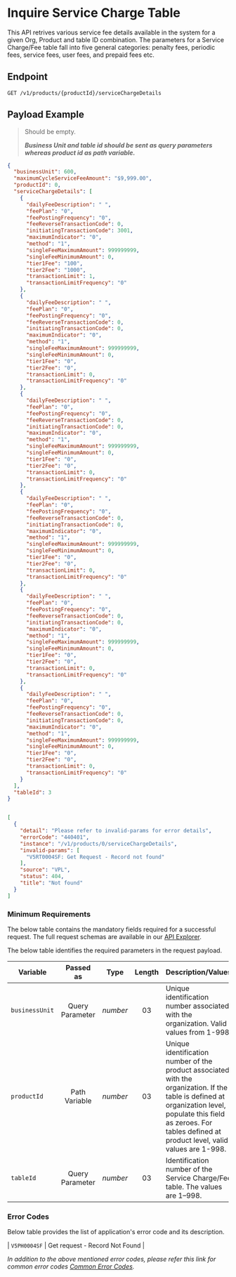 # Inquire Service Charge Table

This API retrives various service fee details available in the system for a given Org, Product and table ID combination. The parameters for a Service Charge/Fee table fall into five general categories: penalty fees, periodic fees, service fees, user fees, and prepaid fees etc.

## Endpoint

`GET /v1/products/{productId}/serviceChargeDetails`

## Payload Example

<!--
type: tab
titles: Request, Response, Error
-->

>Should be empty.
>
>***Business Unit and table id should be sent as query parameters whereas product id as path variable.***

<!--
type: tab
--> 

```json
{
  "businessUnit": 600,
  "maximumCycleServiceFeeAmount": "$9,999.00",
  "productId": 0,
  "serviceChargeDetails": [
    {
      "dailyFeeDescription": " ",
      "feePlan": "0",
      "feePostingFrequency": "0",
      "feeReverseTransactionCode": 0,
      "initiatingTransactionCode": 3001,
      "maximumIndicator": "0",
      "method": "1",
      "singleFeeMaximumAmount": 999999999,
      "singleFeeMinimumAmount": 0,
      "tier1Fee": "100",
      "tier2Fee": "1000",
      "transactionLimit": 1,
      "transactionLimitFrequency": "0"
    },
    {
      "dailyFeeDescription": " ",
      "feePlan": "0",
      "feePostingFrequency": "0",
      "feeReverseTransactionCode": 0,
      "initiatingTransactionCode": 0,
      "maximumIndicator": "0",
      "method": "1",
      "singleFeeMaximumAmount": 999999999,
      "singleFeeMinimumAmount": 0,
      "tier1Fee": "0",
      "tier2Fee": "0",
      "transactionLimit": 0,
      "transactionLimitFrequency": "0"
    },
    {
      "dailyFeeDescription": " ",
      "feePlan": "0",
      "feePostingFrequency": "0",
      "feeReverseTransactionCode": 0,
      "initiatingTransactionCode": 0,
      "maximumIndicator": "0",
      "method": "1",
      "singleFeeMaximumAmount": 999999999,
      "singleFeeMinimumAmount": 0,
      "tier1Fee": "0",
      "tier2Fee": "0",
      "transactionLimit": 0,
      "transactionLimitFrequency": "0"
    },
    {
      "dailyFeeDescription": " ",
      "feePlan": "0",
      "feePostingFrequency": "0",
      "feeReverseTransactionCode": 0,
      "initiatingTransactionCode": 0,
      "maximumIndicator": "0",
      "method": "1",
      "singleFeeMaximumAmount": 999999999,
      "singleFeeMinimumAmount": 0,
      "tier1Fee": "0",
      "tier2Fee": "0",
      "transactionLimit": 0,
      "transactionLimitFrequency": "0"
    },
    {
      "dailyFeeDescription": " ",
      "feePlan": "0",
      "feePostingFrequency": "0",
      "feeReverseTransactionCode": 0,
      "initiatingTransactionCode": 0,
      "maximumIndicator": "0",
      "method": "1",
      "singleFeeMaximumAmount": 999999999,
      "singleFeeMinimumAmount": 0,
      "tier1Fee": "0",
      "tier2Fee": "0",
      "transactionLimit": 0,
      "transactionLimitFrequency": "0"
    },
    {
      "dailyFeeDescription": " ",
      "feePlan": "0",
      "feePostingFrequency": "0",
      "feeReverseTransactionCode": 0,
      "initiatingTransactionCode": 0,
      "maximumIndicator": "0",
      "method": "1",
      "singleFeeMaximumAmount": 999999999,
      "singleFeeMinimumAmount": 0,
      "tier1Fee": "0",
      "tier2Fee": "0",
      "transactionLimit": 0,
      "transactionLimitFrequency": "0"
    }
  ],
  "tableId": 3
}
```

<!--
type: tab
--> 

```json

[
  {
    "detail": "Please refer to invalid-params for error details",
    "errorCode": "440401",
    "instance": "/v1/products/0/serviceChargeDetails",
    "invalid-params": [
      "V5RT0004SF: Get Request - Record not found"
    ],
    "source": "VPL",
    "status": 404,
    "title": "Not found"
  }
]
```

<!-- type: tab-end -->

 
### Minimum Requirements

The below table contains the mandatory fields required for a successful request. The full request schemas are available in our [API Explorer](../api/?type=get&path=/v1/products/{productId}/serviceChargeDetails).

The below table identifies the required parameters in the request payload.

| Variable | Passed as | Type | Length | Description/Values |
| -------- | :-------: | :--: | :------------: | ------------------ |
| `businessUnit` | Query Parameter | *number* | 03 | Unique identification number associated with the organization. Valid values from 1-998.|
| `productId` | Path Variable | *number* | 03 | Unique identification number of the product associated with the organization. If the table is defined at organization level, populate this field as zeroes. For tables defined at product level, valid values are 1-998.|
| `tableId` | Query Parameter | *number* | 03 | Identification number of the Service Charge/Fee table. The values are 1–998.|

### Error Codes

Below table provides the list of application's error code and its description.

| `V5PH0004SF` | Get request - Record Not Found | 

*In addition to the above mentioned error codes, please refer this link for common error codes [Common Error Codes](?path=docs/Common_Error_Code.md).*